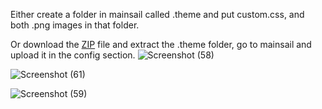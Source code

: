 Either create a folder in mainsail called .theme and put custom.css, and both .png images in that folder. 

Or download the [ZIP](https://github.com/allanwrench28/Decepticon-mainsail-theme/blob/main/config.zip) file and extract the .theme folder, go to mainsail and upload it in the config section.
![Screenshot (58)](https://github.com/allanwrench28/Decepticon-mainsail-theme/assets/145695475/06c2cdc0-45e0-4dc0-829c-b3c27f301c53)

![Screenshot (61)](https://github.com/allanwrench28/Decepticon-mainsail-theme/assets/145695475/07374340-a6f3-4f85-b05b-983f830f80b8)

![Screenshot (59)](https://github.com/allanwrench28/Decepticon-mainsail-theme/assets/145695475/15b77983-e7bb-435e-844a-e5357a33bb96)
